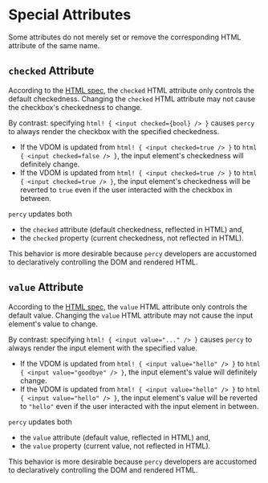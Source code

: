 # Special Attributes

Some attributes do not merely set or remove the corresponding HTML attribute of the same name.

## `checked` Attribute

According to the [HTML spec](https://html.spec.whatwg.org/multipage/input.html#attr-input-checked), the `checked` HTML attribute only controls the default checkedness.
Changing the `checked` HTML attribute may not cause the checkbox's checkedness to change.

By contrast: specifying `html! { <input checked={bool} /> }` causes `percy` to always render the checkbox with the specified checkedness.
- If the VDOM is updated from `html! { <input checked=true /> }` to `html { <input checked=false /> }`, the input element's checkedness will definitely change.
- If the VDOM is updated from `html! { <input checked=true /> }` to `html { <input checked=true /> }`, the input element's checkedness will be reverted to `true` even if the user interacted with the checkbox in between.

`percy` updates both
- the `checked` attribute (default checkedness, reflected in HTML) and,
- the `checked` property (current checkedness, not reflected in HTML).

This behavior is more desirable because `percy` developers are accustomed to declaratively controlling the DOM and rendered HTML.

## `value` Attribute

According to the [HTML spec](https://html.spec.whatwg.org/multipage/input.html#attr-input-value), the `value` HTML attribute only controls the default value.
Changing the `value` HTML attribute may not cause the input element's value to change.

By contrast: specifying `html! { <input value="..." /> }` causes `percy` to always render the input element with the specified value.
- If the VDOM is updated from `html! { <input value="hello" /> }` to `html { <input value="goodbye" /> }`, the input element's value will definitely change.
- If the VDOM is updated from `html! { <input value="hello" /> }` to `html { <input value="hello" /> }`, the input element's value will be reverted to `"hello"` even if the user interacted with the input element in between.

`percy` updates both
- the `value` attribute (default value, reflected in HTML) and,
- the `value` property (current value, not reflected in HTML).

This behavior is more desirable because `percy` developers are accustomed to declaratively controlling the DOM and rendered HTML.

